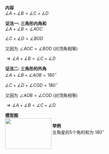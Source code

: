 **内容**  
$\angle A+\angle B=\angle C+\angle D$  
  
**证法一: 三角形内角和**  
$\angle A+\angle B=\angle AOC$  
  
$\angle C+\angle D=\angle BOD$  
  
又因为 $\angle AOC=\angle BOD$ (对顶角相等)  
  
$\Rightarrow\angle A+\angle B=\angle C+\angle D$  
  
**证法二: 三角形的外角**  
$\angle A+\angle B+\angle AOB=180^\circ$  
  
$\angle C+\angle D+\angle COD=180^\circ$  
  
又因为 $\angle AOB=\angle COD$ (对顶角相等)  
  
$\Rightarrow\angle A+\angle B=\angle C+\angle D$  
  
**模型图**  
<img src="E:\Math\work_space\math\005-入门课程-解析几何\098 resources\8字模型.png" width="150px" height="100px" align="left"/>  
  
**举例**  
五角星的5个角的和为 $180^\circ$  
